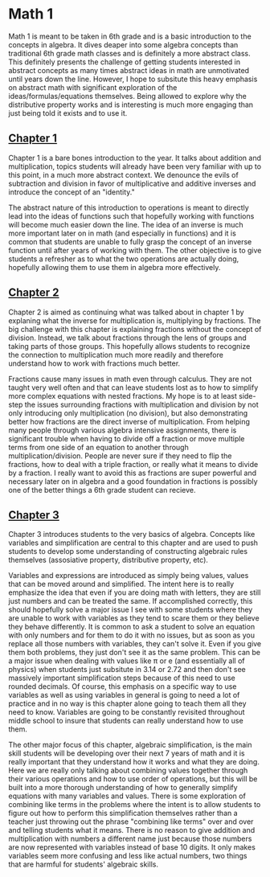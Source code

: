 # Math 1 

Math 1 is meant to be taken in 6th grade and is a basic introduction to the concepts in algebra. It dives deaper into some algebra concepts than traditional 6th grade math classes and is definitely a more abstract class. This definitely presents the challenge of getting students interested in abstract concepts as many times abstract ideas in math are unmotivated until years down the line. However, I hope to subsitute this heavy emphasis on abstract math with significant exploration of the ideas/formulas/equations themselves. Being allowed to explore why the distributive property works and is interesting is much more engaging than just being told it exists and to use it. 

## [Chapter 1](chapter1.pdf) 

Chapter 1 is a bare bones introduction to the year. It talks about addition and multiplication, topics students will already have been very familiar with up to this point, in a much more abstract context. We denounce the evils of subtraction and division in favor of multiplicative and additive inverses and introduce the concept of an "identity." 

The abstract nature of this introduction to operations is meant to directly lead into the ideas of functions such that hopefully working with functions will become much easier down the line. The idea of an inverse is much more important later on in math (and especially in functions) and it is common that students are unable to fully grasp the concept of an inverse function until after years of working with them. The other objective is to give students a refresher as to what the two operations are actually doing, hopefully allowing them to use them in algebra more effectively. 

## [Chapter 2](chapter2.pdf) 

Chapter 2 is aimed as continuing what was talked about in chapter 1 by explaning what the inverse for multiplication is, multiplying by fractions. The big challenge with this chapter is explaining fractions without the concept of division. Instead, we talk about fractions through the lens of groups and taking parts of those groups. This hopefully allows students to recognize the connection to multiplication much more readily and therefore understand how to work with fractions much better. 

Fractions cause many issues in math even through calculus. They are not taught very well often and that can leave students lost as to how to simplify more complex equations with nested fractions. My hope is to at least side-step the issues surrounding fractions with multiplication and division by not only introducing only multiplication (no division), but also demonstrating better how fractions are the direct inverse of multiplication. From helping many people through various algebra intensive assignments, there is significant trouble when having to divide off a fraction or move multiple terms from one side of an equation to another through multiplication/division. People are never sure if they need to flip the fractions, how to deal with a triple fraction, or really what it means to divide by a fraction. I really want to avoid this as fractions are super powerful and necessary later on in algebra and a good foundation in fractions is possibly one of the better things a 6th grade student can recieve. 

## [Chapter 3](chapter3.pdf)

Chapter 3 introduces students to the very basics of algebra. Concepts like variables and simplification are central to this chapter and are used to push students to develop some understanding of constructing algebraic rules themselves (assosiative property, distributive property, etc). 

Variables and expressions are introduced as simply being values, values that can be moved around and simplified. The intent here is to really emphasize the idea that even if you are doing math with letters, they are still just numbers and can be treated the same. If accomplished correctly, this should hopefully solve a major issue I see with some students where they are unable to work with variables as they tend to scare them or they believe they behave differently. It is common to ask a student to solve an equation with only numbers and for them to do it with no issues, but as soon as you replace all those numbers with variables, they can't solve it. Even if you give them both problems, they just don't see it as the same problem. This can be a major issue when dealing with values like π or e (and essentially all of physics) when students just subsitute in 3.14 or 2.72 and then don't see massively important simplification steps because of this need to use rounded decimals. Of course, this emphasis on a specific way to use variables as well as using variables in general is going to need a lot of practice and in no way is this chapter alone going to teach them all they need to know. Variables are going to be constantly revisited throughout middle school to insure that students can really understand how to use them. 

The other major focus of this chapter, algebraic simplification, is the main skill students will be developing over their next 7 years of math and it is really important that they understand how it works and what they are doing. Here we are really only talking about combining values together through their various operations and how to use order of operations, but this will be built into a more thorough understanding of how to generally simplify equations with many variables and values. There is some exploration of combining like terms in the problems where the intent is to allow students to figure out how to perform this simplification themselves rather than a teacher just throwing out the phrase "combining like terms" over and over and telling students what it means. There is no reason to give addition and multiplication with numbers a different name just because those numbers are now represented with variables instead of base 10 digits. It only makes variables seem more confusing and less like actual numbers, two things that are harmful for students' algebraic skills. 

